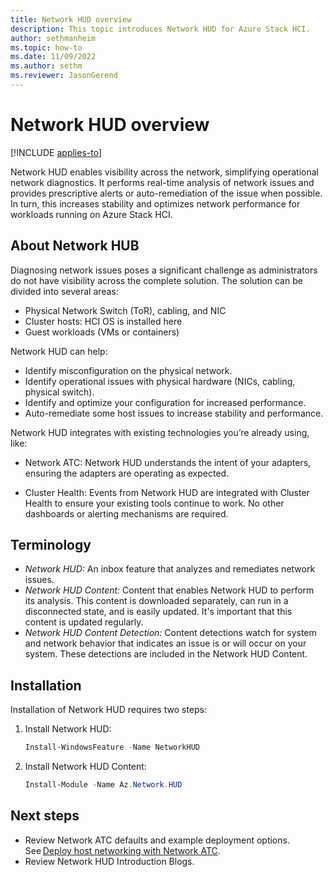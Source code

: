 ```yaml
---
title: Network HUD overview 
description: This topic introduces Network HUD for Azure Stack HCI.
author: sethmanheim
ms.topic: how-to
ms.date: 11/09/2022
ms.author: sethm 
ms.reviewer: JasonGerend
---
```


# Network HUD overview

[!INCLUDE [applies-to]( ../../includes/hci-applies-to-22h2-21h2.md)]

Network HUD enables visibility across the network, simplifying operational network diagnostics. It performs real-time analysis of network issues and provides prescriptive alerts or auto-remediation of the issue when possible. In turn, this increases stability and optimizes network performance for workloads running on Azure Stack HCI.

## About Network HUB

Diagnosing network issues poses a significant challenge as administrators do not have visibility across the complete solution. The solution can be divided into several areas:

- Physical Network Switch (ToR), cabling, and NIC
- Cluster hosts: HCI OS is installed here
- Guest workloads (VMs or containers)

Network HUD can help:

- Identify misconfiguration on the physical network.
- Identify operational issues with physical hardware (NICs, cabling, physical switch).
- Identify and optimize your configuration for increased performance.
- Auto-remediate some host issues to increase stability and performance.

Network HUD integrates with existing technologies you’re already using, like:

- Network ATC: Network HUD understands the intent of your adapters, ensuring the adapters are operating as expected.

- Cluster Health: Events from Network HUD are integrated with Cluster Health to ensure your existing tools continue to work. No other dashboards or alerting mechanisms are required.

## Terminology

- *Network HUD:* An inbox feature that analyzes and remediates network issues.
- *Network HUD Content:* Content that enables Network HUD to perform its analysis. This content is downloaded separately, can run in a disconnected state, and is easily updated. It's important that this content is updated regularly.<!--Are the updates automatic, or are we telling them it's important to update the content regularly?-->
- *Network HUD Content Detection:* Content detections watch for system and network behavior that indicates an issue is or will occur on your system. These detections are included in the Network HUD Content.

## Installation

Installation of Network HUD requires two steps:

1. Install Network HUD:<!--Positioning step: They're doing this on what machine? Administrative PowerShell session?-->

   ```PowerShell
   Install-WindowsFeature -Name NetworkHUD 
   ```

1. Install Network HUD Content:

   ```PowerShell
   Install-Module -Name Az.Network.HUD  
   ```

## Next steps

- Review Network ATC defaults and example deployment options. See [Deploy host networking with Network ATC](/azure-stack/hci/deploy/network-atc).<!--Find this topic.-->
- Review Network HUD Introduction Blogs.<!--Find out what this refers to and where to find it.-->
